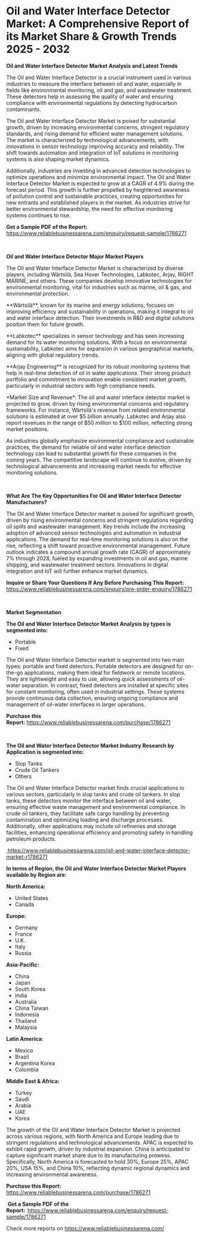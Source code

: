 <p><h1>Oil and Water Interface Detector Market: A Comprehensive Report of its Market Share & Growth Trends 2025 - 2032</h1></p><p><strong>Oil and Water Interface Detector Market Analysis and Latest Trends</strong></p>
<p><p>The Oil and Water Interface Detector is a crucial instrument used in various industries to measure the interface between oil and water, especially in fields like environmental monitoring, oil and gas, and wastewater treatment. These detectors help in assessing the quality of water and ensuring compliance with environmental regulations by detecting hydrocarbon contaminants.</p><p>The Oil and Water Interface Detector Market is poised for substantial growth, driven by increasing environmental concerns, stringent regulatory standards, and rising demand for efficient water management solutions. The market is characterized by technological advancements, with innovations in sensor technology improving accuracy and reliability. The shift towards automation and integration of IoT solutions in monitoring systems is also shaping market dynamics.</p><p>Additionally, industries are investing in advanced detection technologies to optimize operations and minimize environmental impact. The Oil and Water Interface Detector Market is expected to grow at a CAGR of 4.9% during the forecast period. This growth is further propelled by heightened awareness of pollution control and sustainable practices, creating opportunities for new entrants and established players in the market. As industries strive for better environmental stewardship, the need for effective monitoring systems continues to rise.</p></p>
<p><strong>Get a Sample PDF of the Report:&nbsp;</strong> <a href="https://www.reliablebusinessarena.com/enquiry/request-sample/1786271?utm_campaign=3021&utm_medium=2&utm_source=Github&utm_content=ia&utm_term=25032025&utm_id=oil-and-water-interface-detector">https://www.reliablebusinessarena.com/enquiry/request-sample/1786271</a></p>
<p>&nbsp;</p>
<p><strong>Oil and Water Interface Detector Major Market Players</strong></p>
<p><p>The Oil and Water Interface Detector Market is characterized by diverse players, including Wärtsilä, Sea Hover Technologies, Labkotec, Arjay, RIGHT MARINE, and others. These companies develop innovative technologies for environmental monitoring, vital for industries such as marine, oil & gas, and environmental protection.</p><p>**Wärtsilä**, known for its marine and energy solutions, focuses on improving efficiency and sustainability in operations, making it integral to oil and water interface detection. Their investments in R&D and digital solutions position them for future growth.</p><p>**Labkotec** specializes in sensor technology and has seen increasing demand for its water monitoring solutions. With a focus on environmental sustainability, Labkotec aims for expansion in various geographical markets, aligning with global regulatory trends.</p><p>**Arjay Engineering** is recognized for its robust monitoring systems that help in real-time detection of oil in water applications. Their strong product portfolio and commitment to innovation enable consistent market growth, particularly in industrial sectors with high compliance needs.</p><p>*Market Size and Revenue*: The oil and water interface detector market is projected to grow, driven by rising environmental concerns and regulatory frameworks. For instance, Wärtsilä's revenue from related environmental solutions is estimated at over $5 billion annually. Labkotec and Arjay also report revenues in the range of $50 million to $100 million, reflecting strong market positions.</p><p>As industries globally emphasize environmental compliance and sustainable practices, the demand for reliable oil and water interface detection technology can lead to substantial growth for these companies in the coming years. The competitive landscape will continue to evolve, driven by technological advancements and increasing market needs for effective monitoring solutions.</p></p>
<p>&nbsp;</p>
<p><strong>What Are The Key Opportunities For Oil and Water Interface Detector Manufacturers?</strong></p>
<p><p>The Oil and Water Interface Detector market is poised for significant growth, driven by rising environmental concerns and stringent regulations regarding oil spills and wastewater management. Key trends include the increasing adoption of advanced sensor technologies and automation in industrial applications. The demand for real-time monitoring solutions is also on the rise, reflecting a shift toward proactive environmental management. Future outlook indicates a compound annual growth rate (CAGR) of approximately 7% through 2028, fueled by expanding investments in oil and gas, marine shipping, and wastewater treatment sectors. Innovations in digital integration and IoT will further enhance market dynamics.</p></p>
<p><strong>Inquire or Share Your Questions If Any Before Purchasing This Report:</strong> <a href="https://www.reliablebusinessarena.com/enquiry/pre-order-enquiry/1786271?utm_campaign=3021&utm_medium=2&utm_source=Github&utm_content=ia&utm_term=25032025&utm_id=oil-and-water-interface-detector">https://www.reliablebusinessarena.com/enquiry/pre-order-enquiry/1786271</a></p>
<p>&nbsp;</p>
<p><strong>Market Segmentation</strong></p>
<p><strong>The Oil and Water Interface Detector Market Analysis by types is segmented into:</strong></p>
<p><ul><li>Portable</li><li>Fixed</li></ul></p>
<p><p>The Oil and Water Interface Detector market is segmented into two main types: portable and fixed detectors. Portable detectors are designed for on-the-go applications, making them ideal for fieldwork or remote locations. They are lightweight and easy to use, allowing quick assessments of oil-water separation. In contrast, fixed detectors are installed at specific sites for constant monitoring, often used in industrial settings. These systems provide continuous data collection, ensuring ongoing compliance and management of oil-water interfaces in larger operations.</p></p>
<p><strong>Purchase this Report:&nbsp;</strong><a href="https://www.reliablebusinessarena.com/purchase/1786271?utm_campaign=3021&utm_medium=2&utm_source=Github&utm_content=ia&utm_term=25032025&utm_id=oil-and-water-interface-detector">https://www.reliablebusinessarena.com/purchase/1786271</a></p>
<p>&nbsp;</p>
<p><strong>The Oil and Water Interface Detector Market Industry Research by Application is segmented into:</strong></p>
<p><ul><li>Slop Tanks</li><li>Crude Oil Tankers</li><li>Others</li></ul></p>
<p><p>The Oil and Water Interface Detector market finds crucial applications in various sectors, particularly in slop tanks and crude oil tankers. In slop tanks, these detectors monitor the interface between oil and water, ensuring effective waste management and environmental compliance. In crude oil tankers, they facilitate safe cargo handling by preventing contamination and optimizing loading and discharge processes. Additionally, other applications may include oil refineries and storage facilities, enhancing operational efficiency and promoting safety in handling petroleum products.</p></p>
<p><a href="https://www.reliablebusinessarena.com/oil-and-water-interface-detector-market-r1786271?utm_campaign=3021&utm_medium=2&utm_source=Github&utm_content=ia&utm_term=25032025&utm_id=oil-and-water-interface-detector">&nbsp;https://www.reliablebusinessarena.com/oil-and-water-interface-detector-market-r1786271</a></p>
<p><strong>In terms of Region, the Oil and Water Interface Detector Market Players available by Region are:</strong></p>
<p>
    <p> <strong> North America: </strong>
        <ul>
            <li>United States</li>
            <li>Canada</li>
        </ul>
        </p> 
    <p> <strong> Europe: </strong>
        <ul>
            <li>Germany</li>
            <li>France</li>
            <li>U.K.</li>
            <li>Italy</li>
            <li>Russia</li>
        </ul>
        </p> 
    <p> <strong> Asia-Pacific: </strong>
        <ul>
            <li>China</li>
            <li>Japan</li>
            <li>South Korea</li>
            <li>India</li>
            <li>Australia</li>
            <li>China Taiwan</li>
            <li>Indonesia</li>
            <li>Thailand</li>
            <li>Malaysia</li>
        </ul>
        </p> 
    <p> <strong> Latin America: </strong>
        <ul>
            <li>Mexico</li>
            <li>Brazil</li>
            <li>Argentina Korea</li>
            <li>Colombia</li>
        </ul>
        </p> 
    <p> <strong> Middle East & Africa: </strong>
        <ul>
            <li>Turkey</li>
            <li>Saudi</li>
            <li>Arabia</li>
            <li>UAE</li>
            <li>Korea</li>
        </ul>
    </p>
    </p>
<p><p>The growth of the Oil and Water Interface Detector Market is projected across various regions, with North America and Europe leading due to stringent regulations and technological advancements. APAC is expected to exhibit rapid growth, driven by industrial expansion. China is anticipated to capture significant market share due to its manufacturing prowess. Specifically, North America is forecasted to hold 30%, Europe 25%, APAC 20%, USA 15%, and China 10%, reflecting dynamic regional dynamics and increasing environmental awareness.</p></p>
<p><strong>Purchase this Report: </strong><a href="https://www.reliablebusinessarena.com/purchase/1786271?utm_campaign=3021&utm_medium=2&utm_source=Github&utm_content=ia&utm_term=25032025&utm_id=oil-and-water-interface-detector">https://www.reliablebusinessarena.com/purchase/1786271</a></p>
<p>&nbsp;<strong>Get a Sample PDF of the Report:&nbsp;&nbsp;</strong><a href="https://www.reliablebusinessarena.com/enquiry/request-sample/1786271?utm_campaign=3021&utm_medium=2&utm_source=Github&utm_content=ia&utm_term=25032025&utm_id=oil-and-water-interface-detector">https://www.reliablebusinessarena.com/enquiry/request-sample/1786271</a></p>
<p><strong></strong></p>
<p>Check more reports on <a href="https://www.reliablebusinessarena.com/?utm_campaign=3021&utm_medium=2&utm_source=Github&utm_content=ia&utm_term=25032025&utm_id=oil-and-water-interface-detector">https://www.reliablebusinessarena.com/</a></p>